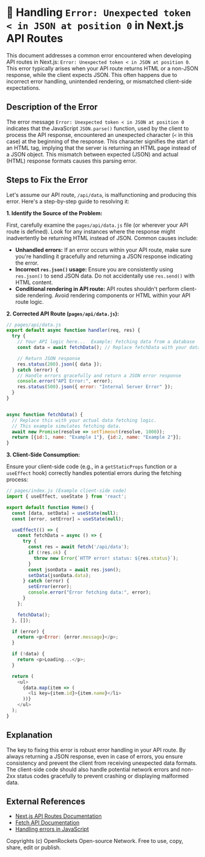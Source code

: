 # 🐞 Handling `Error: Unexpected token < in JSON at position 0` in Next.js API Routes


This document addresses a common error encountered when developing API routes in Next.js: `Error: Unexpected token < in JSON at position 0`.  This error typically arises when your API route returns HTML or a non-JSON response, while the client expects JSON. This often happens due to incorrect error handling, unintended rendering, or mismatched client-side expectations.

## Description of the Error

The error message `Error: Unexpected token < in JSON at position 0` indicates that the JavaScript `JSON.parse()` function, used by the client to process the API response, encountered an unexpected character (`<` in this case) at the beginning of the response.  This character signifies the start of an HTML tag, implying that the server is returning an HTML page instead of a JSON object.  This mismatch between expected (JSON) and actual (HTML) response formats causes this parsing error.

## Steps to Fix the Error

Let's assume our API route, `/api/data`, is malfunctioning and producing this error.  Here's a step-by-step guide to resolving it:

**1. Identify the Source of the Problem:**

First, carefully examine the `pages/api/data.js` file (or wherever your API route is defined).  Look for any instances where the response might inadvertently be returning HTML instead of JSON. Common causes include:

* **Unhandled errors:** If an error occurs within your API route, make sure you're handling it gracefully and returning a JSON response indicating the error.
* **Incorrect `res.json()` usage:**  Ensure you are consistently using `res.json()` to send JSON data.  Do not accidentally use `res.send()` with HTML content.
* **Conditional rendering in API route:** API routes shouldn't perform client-side rendering. Avoid rendering components or HTML within your API route logic.


**2. Corrected API Route (`pages/api/data.js`):**

```javascript
// pages/api/data.js
export default async function handler(req, res) {
  try {
    // Your API logic here...  Example: Fetching data from a database
    const data = await fetchData(); // Replace fetchData with your data fetching logic

    // Return JSON response
    res.status(200).json({ data });
  } catch (error) {
    // Handle errors gracefully and return a JSON error response
    console.error("API Error:", error);
    res.status(500).json({ error: "Internal Server Error" });
  }
}


async function fetchData() {
  // Replace this with your actual data fetching logic.
  // This example simulates fetching data.
  await new Promise(resolve => setTimeout(resolve, 1000));
  return [{id:1, name: "Example 1"}, {id:2, name: "Example 2"}];
}
```

**3. Client-Side Consumption:**

Ensure your client-side code (e.g., in a `getStaticProps` function or a `useEffect` hook) correctly handles potential errors during the fetching process:

```javascript
// pages/index.js (Example client-side code)
import { useEffect, useState } from 'react';

export default function Home() {
  const [data, setData] = useState(null);
  const [error, setError] = useState(null);

  useEffect(() => {
    const fetchData = async () => {
      try {
        const res = await fetch('/api/data');
        if (!res.ok) {
          throw new Error(`HTTP error! status: ${res.status}`);
        }
        const jsonData = await res.json();
        setData(jsonData.data);
      } catch (error) {
        setError(error);
        console.error("Error fetching data:", error);
      }
    };

    fetchData();
  }, []);

  if (error) {
    return <p>Error: {error.message}</p>;
  }

  if (!data) {
    return <p>Loading...</p>;
  }

  return (
    <ul>
      {data.map(item => (
        <li key={item.id}>{item.name}</li>
      ))}
    </ul>
  );
}
```


## Explanation

The key to fixing this error is robust error handling in your API route. By always returning a JSON response, even in case of errors, you ensure consistency and prevent the client from receiving unexpected data formats.  The client-side code should also handle potential network errors and non-2xx status codes gracefully to prevent crashing or displaying malformed data.


## External References

* [Next.js API Routes Documentation](https://nextjs.org/docs/api-routes/introduction)
* [Fetch API Documentation](https://developer.mozilla.org/en-US/docs/Web/API/Fetch_API)
* [Handling errors in JavaScript](https://developer.mozilla.org/en-US/docs/Web/JavaScript/Guide/Control_flow_and_error_handling)


Copyrights (c) OpenRockets Open-source Network. Free to use, copy, share, edit or publish.


